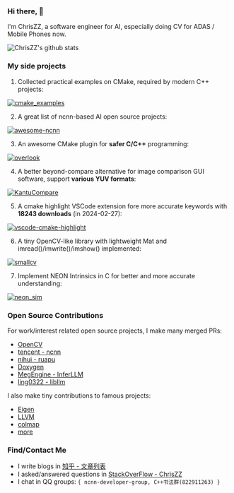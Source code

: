 ### Hi there, 👋

I'm ChrisZZ, a software engineer for AI, especially doing CV for ADAS / Mobile Phones now.

![ChrisZZ's github stats](https://github-readme-stats.vercel.app/api?username=zchrissirhcz&show_icons=true&theme=tokyonight)

### My side projects

1. Collected practical examples on CMake, required by modern C++ projects:

[![cmake_examples](https://github-readme-stats.vercel.app/api/pin?username=zchrissirhcz&repo=cmake_examples&theme=radical)](https://github.com/zchrissirhcz/cmake_examples)

2. A great list of ncnn-based AI open source projects:

[![awesome-ncnn](https://github-readme-stats.vercel.app/api/pin?username=zchrissirhcz&repo=awesome-ncnn&theme=radical)](https://github.com/zchrissirhcz/awesome-ncnn)

3. An awesome CMake plugin for **safer C/C++** programming:

[![overlook](https://github-readme-stats.vercel.app/api/pin?username=zchrissirhcz&repo=overlook&theme=radical)](https://github.com/zchrissirhcz/overlook)

4. A better beyond-compare alternative for image comparison GUI software, support **various YUV formats**:

[![KantuCompare](https://github-readme-stats.vercel.app/api/pin?username=zchrissirhcz&repo=KantuCompare&theme=radical)](https://github.com/zchrissirhcz/KantuCompare)

5. A cmake highlight VSCode extension fore more accurate keywords with **18243 downloads** (in 2024-02-27):

[![vscode-cmake-highlight](https://github-readme-stats.vercel.app/api/pin?username=zchrissirhcz&repo=vscode-cmake-highlight&theme=radical)](https://github.com/zchrissirhcz/vscode-cmake-highlight)

6. A tiny OpenCV-like library with lightweight Mat and imread()/imwrite()/imshow() implemented:

[![smallcv](https://github-readme-stats.vercel.app/api/pin?username=zchrissirhcz&repo=smallcv&theme=radical)](https://github.com/zchrissirhcz/smallcv)

7. Implement NEON Intrinsics in C for better and more accurate understanding:

[![neon_sim](https://github-readme-stats.vercel.app/api/pin?username=zchrissirhcz&repo=neon_sim&theme=radical)](https://github.com/zchrissirhcz/neon_sim)

### Open Source Contributions

For work/interest related open source projects, I make many merged PRs:
- [OpenCV](https://github.com/opencv/opencv/pulls?q=is%3Apr+author%3Azchrissirhcz+is%3Amerged)
- [tencent - ncnn](https://github.com/tencent/ncnn/pulls?q=is%3Apr+author%3Azchrissirhcz+is%3Amerged)
- [nihui - ruapu](https://github.com/nihui/ruapu/pulls?q=is%3Apr+author%3Azchrissirhcz+is%3Amerged)
- [Doxygen](https://github.com/doxygen/doxygen/pulls?q=is%3Apr+author%3Azchrissirhcz+is%3Amerged)
- [MegEngine - InferLLM](https://github.com/MegEngine/InferLLM/pulls?q=is%3Apr+author%3Azchrissirhcz+is%3Amerged)
- [ling0322 - libllm](https://github.com/ling0322/libllm/pulls?q=is%3Apr+author%3Azchrissirhcz+is%3Amerged)

I also make tiny contributions to famous projects:
- [Eigen](https://gitlab.com/libeigen/eigen/-/merge_requests?scope=all&state=merged&author_username=zchrissirhcz)
- [LLVM](https://github.com/llvm/llvm-project/commit/d96f92ff16edab72cf78811673f02371f07a5a70)
- [colmap](https://github.com/colmap/colmap/pulls?q=is%3Apr+author%3Azchrissirhcz+is%3Amerged)
- [more](https://github.com/pulls?q=is%3Apr+author%3Azchrissirhcz+archived%3Afalse+is%3Aclosed+is%3Amerged)


### Find/Contact Me

- I write blogs in [知乎 - 文章列表](https://www.zhihu.com/people/zz-chris/posts)
- I asked/answered questions in [StackOverFlow - ChrisZZ](https://stackoverflow.com/users/2999096/chriszz)
- I chat in QQ groups: `{ ncnn-developer-group, C++书法群(822911263) }`
